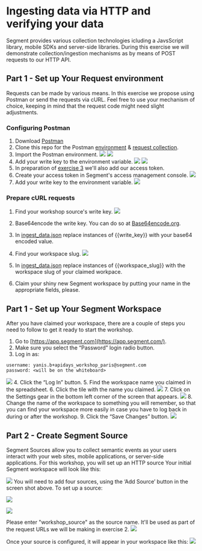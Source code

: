 # Ingesting data via HTTP and verifying your data
Segment provides various collection technologies icluding a JavsScript library, mobile SDKs and server-side libraries. During this exercise we will demonstrate collection/ingestion mechanisms as by means of POST requests to our HTTP API.

## Part 1 - Set up Your Request environment
Requests can be made by various means. In this exercise we propose using Postman or send the requests via cURL. Feel free to use your mechanism of choice, keeping in mind that the request code might need slight adjustments.

### Configuring Postman
1. Download [Postman](https://www.getpostman.com/downloads/) 
2. Clone this repo for the Postman [environment](postman_info/postman_environment.json) & [request collection](postman_info/postman_collection.json).
2. Import the Postman environment.
![](misc/img/environment.png)
![](misc/img/import_env.png)
3. Add your write key to the environment variable.
![](misc/img/write_key.png)
![](misc/img/write_key_postman.png)
4. In preparation of [exercise 3](exercise3.md/) we'll also add our access token.
5. Create your access token in Segment's access management console.
![](misc/img/access_token.png)
6. Add your write key to the environment variable.
![](misc/img/access_token_postman.png)



### Prepare cURL requests
1. Find your workshop source's write key.
![](misc/img/write_key.png)
2. Base64encode the write key. You can do so at [Base64encode.org](https://www.base64encode.org/).
3. In [ingest_data.json](curl_info/ingest_data.json) replace instances of {{write_key}} with your base64 encoded value.
4. Find your workspace slug.
![](misc/img/worksapce_slug.png)
5. In [ingest_data.json](curl_info/ingest_data.json) replace instances of {{workspace_slug}} with the workspace slug of your claimed workpace.



3. Claim your shiny new Segment workspace by putting your name in the appropriate fields, please.

## Part 1 - Set up Your Segment Workspace
After you have claimed your workspace, there are a couple of steps you need to follow to get it ready to start the workshop.
1. Go to [https://app.segment.com](https://app.segment.com/).
2. Make sure you select the “Password” login radio button.
3. Log in as:
```
username: yanis.b+apidays_workshop_paris@segment.com
password: <will be on the whiteboard>
```
![](misc/img/login.png)
4. Click the “Log In” button.
5. Find the workspace name you claimed in the spreadsheet.
6. Click the tile with the name you claimed.
![](misc/img/workspace_list.png)
7. Click on the Settings gear in the bottom left corner of the screen that appears.
![](misc/img/settings.png)
8. Change the name of the workspace to something you will remember, so that you can find your workspace more easily in case you have to log back in during or after the workshop. 
9. Click the “Save Changes” button.
![](misc/img/workspace_name.png)

## Part 2 - Create Segment Source
Segment Sources allow you to collect semantic events as your users interact with your web sites, mobile applications, or server-side applications.  For this workshop, you will set up an HTTP source
Your initial Segment workspace will look like this:

![](misc/img/workspace_overview.png)
You will need to add four sources, using the ‘Add Source’ button in the screen shot above.  To set up a source:

![](misc/img/http.png)

![](misc/img/connect.png)

Please enter "workshop_source" as the source name. It'll be used as part of the request URLs we will be making in exercise 2.
![](misc/img/workshop_name.png)

Once your source is configured, it will appear in your workspace like this:
![](misc/img/source_done.png)

